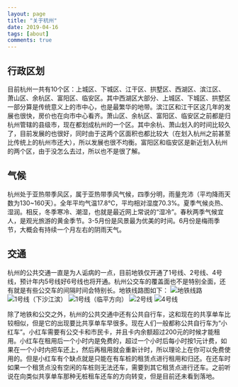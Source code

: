 ```yaml
---
layout: page
title: "关于杭州"
date: 2019-04-16
tags: [about]
comments: true
---
```


## 行政区划
目前杭州一共有10个区：上城区、下城区、江干区、拱墅区、西湖区、滨江区、萧山区、余杭区、富阳区、临安区。其中西湖区大部分、上城区、下城区、拱墅区一部分算是传统意义上的市中心，也是最繁华的地带。滨江区和江干区这几年的发展也很快，房价也在向市中心看齐。萧山区、余杭区、富阳区、临安区之前都是归杭州管辖的县级市，现在都划成杭州的一个区。其中余杭、萧山划入的时间比较久了，目前发展的也很好，同时由于这两个区面积也都比较大（在划入杭州之前甚至比传统上的杭州市还大），所以发展也很不均衡。富阳区和临安区是新近划入杭州的两个区，由于没怎么去过，所以也不是很了解。

## 气候
杭州处于亚热带季风区，属于亚热带季风气候，四季分明，雨量充沛（平均降雨天数为130~160天）。全年平均气温17.8℃，平均相对湿度70.3%。夏季气候炎热、湿润。相反，冬季寒冷、潮湿，也就是最近网上常说的“湿冷”。春秋两季气候宜人，是观光旅游的黄金季节。3-5月份是风景最为优美的时间。6月份是梅雨季节，大概会有持续一个月左右的阴雨天气。

## 交通
杭州的公共交通一直是为人诟病的一点，目前地铁仅开通了1号线、2号线、4号线，预计年内5号线好6号线也将开通。杭州公交车的覆盖面也不是特别全面，还有就是有些公交车的间隔时间会特别长。地铁线路图如下：
![地铁线路]({{site.url}}/assets/img/ditiexianlu.png)
![1号线（下沙江滨）]({{site.url}}/assets/img/1haoxian.png)
![1号线（临平方向）]({{site.url}}/assets/img/1haoxian2.png)
![2号线]({{site.url}}/assets/img/2haoxian.png)
![4号线]({{site.url}}/assets/img/line3.png)

除了地铁和公交之外，杭州的公共交通中还有公共自行车，这和现在的共享单车比较相似，但是它的出现要比共享单车早很多。现在人们一般都称公共自行车为“小红车”。小红车需要有公交卡和市民卡，并且卡内余额超过200元的时候才能租用。小红车在租用后一个小时内是免费的，超过一个小时后每小时按1元计费，如果在一个小时内把车还上，然后再租用就会重新计时，所以理论上在你可以免费使用的。但是小红车有个缺点就是只能在有车桩的租赁点进行租用和归还。在还车时如果一个租赁点没有空闲的车桩则无法还车，需要到其它租赁点进行还车。之前听说在向类似共享单车那种无桩租车还车的方向转变，但是目前还未看到落地。

<!--
{% highlight html %}
<figure class="third">
	<img src="/images/image-filename-1.jpg">
	<figcaption>Caption describing these three images.</figcaption>
</figure>
{% endhighlight %}


<figure class="third">
	<img src="http://placehold.it/600x300.jpg">
	<img src="http://placehold.it/600x300.jpg">
	<img src="http://placehold.it/600x300.jpg">
	<figcaption>Three images.</figcaption>
</figure>
-->
